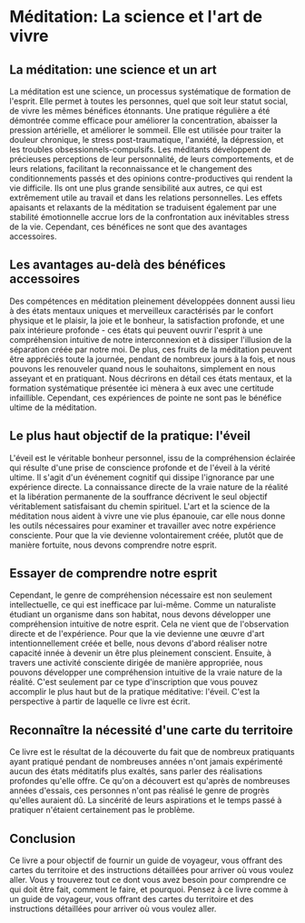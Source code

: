 # Méditation: La science et l'art de vivre

## La méditation: une science et un art

La méditation est une science, un processus systématique de formation de l'esprit. Elle permet à toutes les personnes, quel que soit leur statut social, de vivre les mêmes bénéfices étonnants. Une pratique régulière a été démontrée comme efficace pour améliorer la concentration, abaisser la pression artérielle, et améliorer le sommeil. Elle est utilisée pour traiter la douleur chronique, le stress post-traumatique, l'anxiété, la dépression, et les troubles obsessionnels-compulsifs. Les méditants développent de précieuses perceptions de leur personnalité, de leurs comportements, et de leurs relations, facilitant la reconnaissance et le changement des conditionnements passés et des opinions contre-productives qui rendent la vie difficile. Ils ont une plus grande sensibilité aux autres, ce qui est extrêmement utile au travail et dans les relations personnelles. Les effets apaisants et relaxants de la méditation se traduisent également par une stabilité émotionnelle accrue lors de la confrontation aux inévitables stress de la vie. Cependant, ces bénéfices ne sont que des avantages accessoires.

## Les avantages au-delà des bénéfices accessoires

Des compétences en méditation pleinement développées donnent aussi lieu à des états mentaux uniques et merveilleux caractérisés par le confort physique et le plaisir, la joie et le bonheur, la satisfaction profonde, et une paix intérieure profonde - ces états qui peuvent ouvrir l'esprit à une compréhension intuitive de notre interconnexion et à dissiper l'illusion de la séparation créée par notre moi. De plus, ces fruits de la méditation peuvent être appréciés toute la journée, pendant de nombreux jours à la fois, et nous pouvons les renouveler quand nous le souhaitons, simplement en nous asseyant et en pratiquant. Nous décrirons en détail ces états mentaux, et la formation systématique présentée ici mènera à eux avec une certitude infaillible. Cependant, ces expériences de pointe ne sont pas le bénéfice ultime de la méditation.

## Le plus haut objectif de la pratique: l'éveil

L'éveil est le véritable bonheur personnel, issu de la compréhension éclairée qui résulte d'une prise de conscience profonde et de l'éveil à la vérité ultime. Il s'agit d'un événement cognitif qui dissipe l'ignorance par une expérience directe. La connaissance directe de la vraie nature de la réalité et la libération permanente de la souffrance décrivent le seul objectif véritablement satisfaisant du chemin spirituel. L'art et la science de la méditation nous aident à vivre une vie plus épanouie, car elle nous donne les outils nécessaires pour examiner et travailler avec notre expérience consciente. Pour que la vie devienne volontairement créée, plutôt que de manière fortuite, nous devons comprendre notre esprit. 

## Essayer de comprendre notre esprit

Cependant, le genre de compréhension nécessaire est non seulement intellectuelle, ce qui est inefficace par lui-même. Comme un naturaliste étudiant un organisme dans son habitat, nous devons développer une compréhension intuitive de notre esprit. Cela ne vient que de l'observation directe et de l'expérience. Pour que la vie devienne une œuvre d'art intentionnellement créée et belle, nous devons d'abord réaliser notre capacité innée à devenir un être plus pleinement conscient. Ensuite, à travers une activité consciente dirigée de manière appropriée, nous pouvons développer une compréhension intuitive de la vraie nature de la réalité. C'est seulement par ce type d'inscription que vous pouvez accomplir le plus haut but de la pratique méditative: l'éveil. C'est la perspective à partir de laquelle ce livre est écrit.

## Reconnaître la nécessité d'une carte du territoire

Ce livre est le résultat de la découverte du fait que de nombreux pratiquants ayant pratiqué pendant de nombreuses années n'ont jamais expérimenté aucun des états méditatifs plus exaltés, sans parler des réalisations profondes qu'elle offre. Ce qu'on a découvert est qu'après de nombreuses années d'essais, ces personnes n'ont pas réalisé le genre de progrès qu'elles auraient dû. La sincérité de leurs aspirations et le temps passé à pratiquer n'étaient certainement pas le problème. 

## Conclusion

Ce livre a pour objectif de fournir un guide de voyageur, vous offrant des cartes du territoire et des instructions détaillées pour arriver où vous voulez aller. Vous y trouverez tout ce dont vous avez besoin pour comprendre ce qui doit être fait, comment le faire, et pourquoi. Pensez à ce livre comme à un guide de voyageur, vous offrant des cartes du territoire et des instructions détaillées pour arriver où vous voulez aller.